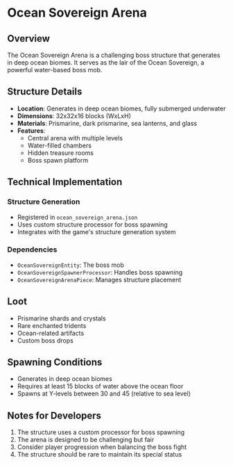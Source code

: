 # Ocean Sovereign Arena

## Overview

The Ocean Sovereign Arena is a challenging boss structure that generates in deep ocean biomes. It serves as the lair of the Ocean Sovereign, a powerful water-based boss mob.

## Structure Details

- **Location**: Generates in deep ocean biomes, fully submerged underwater
- **Dimensions**: 32x32x16 blocks (WxLxH)
- **Materials**: Prismarine, dark prismarine, sea lanterns, and glass
- **Features**:
  - Central arena with multiple levels
  - Water-filled chambers
  - Hidden treasure rooms
  - Boss spawn platform

## Technical Implementation

### Structure Generation

- Registered in `ocean_sovereign_arena.json`
- Uses custom structure processor for boss spawning
- Integrates with the game's structure generation system

### Dependencies

- `OceanSovereignEntity`: The boss mob
- `OceanSovereignSpawnerProcessor`: Handles boss spawning
- `OceanSovereignArenaPiece`: Manages structure placement

## Loot

- Prismarine shards and crystals
- Rare enchanted tridents
- Ocean-related artifacts
- Custom boss drops

## Spawning Conditions

- Generates in deep ocean biomes
- Requires at least 15 blocks of water above the ocean floor
- Spawns at Y-levels between 30 and 45 (relative to sea level)

## Notes for Developers

1. The structure uses a custom processor for boss spawning
2. The arena is designed to be challenging but fair
3. Consider player progression when balancing the boss fight
4. The structure should be rare to maintain its special status
